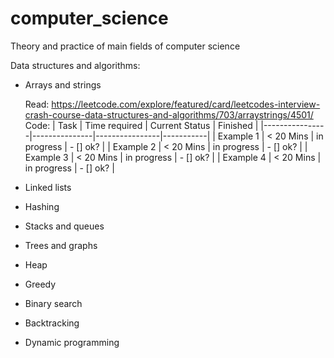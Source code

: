 # computer_science
Theory and practice of main fields of computer science

Data structures and algorithms:
- Arrays and strings
  >
  Read: https://leetcode.com/explore/featured/card/leetcodes-interview-crash-course-data-structures-and-algorithms/703/arraystrings/4501/
  Code: 
  | Task           | Time required | Current Status | Finished  | 
  |----------------|---------------|----------------|-----------|
  | Example 1      | < 20 Mins     | in progress    | - [] ok?  |
  | Example 2      | < 20 Mins     | in progress    | - [] ok?  |
  | Example 3      | < 20 Mins     | in progress    | - [] ok?  |
  | Example 4      | < 20 Mins     | in progress    | - [] ok?  |
  
 
- Linked lists
- Hashing
- Stacks and queues
- Trees and graphs
- Heap 
- Greedy
- Binary search
- Backtracking
- Dynamic programming
